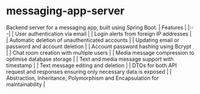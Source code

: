 # messaging-app-server
Backend server for a messaging app, built using Spring Boot.
| Features |
|:--|
| User authentication via email |
| Login alerts from foreign IP addresses |
| Automatic deletion of unauthenticated accounts |
| Updating email or password and account deletion |
| Account password hashing using Bcrypt |
| Chat room creation with multiple users |
| Media message compression to optimise database storage |
| Text and media message support with timestamp |
| Text message editing and deletion |
| DTOs for both API request and responses ensuring only necessary data is exposed |
| Abstraction, Inheritance, Polymorphism and Encapsulation for maintainability |
